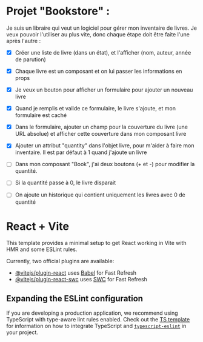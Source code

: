 # Projet "Bookstore" :

Je suis un libraire qui veut un logiciel pour gérer mon inventaire de livres. Je veux pouvoir l'utiliser au plus vite, donc chaque étape doit être faite l'une après l'autre :

- [X] Créer une liste de livre (dans un état), et l'afficher (nom, auteur, année de parution)

- [X] Chaque livre est un composant et on lui passer les informations en props

- [X] Je veux un bouton pour afficher un formulaire pour ajouter un nouveau livre

- [X] Quand je remplis et valide ce formulaire, le livre s'ajoute, et mon formulaire est caché

- [X] Dans le formulaire, ajouter un champ pour la couverture du livre (une URL absolue) et afficher cette couverture dans mon composant livre

- [X] Ajouter un attribut "quantity" dans l'objet livre, pour m'aider à faire mon inventaire. Il est par défaut à 1 quand j'ajoute un livre

- [ ] Dans mon composant  "Book", j'ai deux boutons (+ et -) pour modifier la quantité.

- [ ] Si la quantité passe à 0, le livre disparait

- [ ] On ajoute un historique qui contient uniquement les livres avec 0 de quantité 


# React + Vite

This template provides a minimal setup to get React working in Vite with HMR and some ESLint rules.

Currently, two official plugins are available:

- [@vitejs/plugin-react](https://github.com/vitejs/vite-plugin-react/blob/main/packages/plugin-react) uses [Babel](https://babeljs.io/) for Fast Refresh
- [@vitejs/plugin-react-swc](https://github.com/vitejs/vite-plugin-react/blob/main/packages/plugin-react-swc) uses [SWC](https://swc.rs/) for Fast Refresh

## Expanding the ESLint configuration

If you are developing a production application, we recommend using TypeScript with type-aware lint rules enabled. Check out the [TS template](https://github.com/vitejs/vite/tree/main/packages/create-vite/template-react-ts) for information on how to integrate TypeScript and [`typescript-eslint`](https://typescript-eslint.io) in your project.
